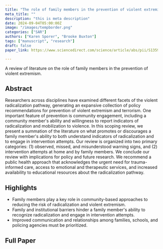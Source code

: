```yaml
---
title: "The role of family members in the prevention of violent extremism and terrorism: A scoping review of the literature"
meta_title: ""
description: "this is meta description"
date: 2024-09-04T05:00:00Z
image: "/images/tempborder.png"
categories: ["SAR"]
authors: ["Karen Sporer", "Brooke Buxton"]
tags: ["manuscript", "research"]
draft: false
paper_link: https://www.sciencedirect.com/science/article/abs/pii/S1359178924000806?fr=RR-2&ref=pdf_download&rr=985601fe89c74f0e

---
```


A review of literature on the role of family members in the prevention of violent extremism.

<!--more-->

## Abstract

Researchers across disciplines have examined different facets of the violent radicalization pathway, generating an expansive collection of policy recommendations for prevention of violent extremism and terrorism. One important feature of prevention is community engagement, including a community member's ability and willingness to report indicators of radicalization and mobilization to violence. In this scoping review, we present a summation of the literature on what promotes or discourages a family member's ability to both understand indicators of radicalization and to engage in intervention attempts. Our review is organized into two primary categories: (1) observed, missed, and misunderstood warning signs, and (2) intervention attempts at home and by family members. We conclude our review with implications for policy and future research. We recommend a public health approach that acknowledges the urgent need for trauma-informed care, access to emotional and therapeutic services, and increased availability to educational resources about the radicalization pathway.

## Highlights
- Family members play a key role in community-based approaches to reducing the risk of radicalization and violent extremism.
- Family and institutional barriers hinder a family member's ability to recognize radicalization and engage in intervention attempts.
- Improved communication and relationships among families, schools, and policing agencies must be prioritized.

## Full Paper
